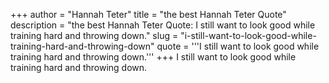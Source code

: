 +++
author = "Hannah Teter"
title = "the best Hannah Teter Quote"
description = "the best Hannah Teter Quote: I still want to look good while training hard and throwing down."
slug = "i-still-want-to-look-good-while-training-hard-and-throwing-down"
quote = '''I still want to look good while training hard and throwing down.'''
+++
I still want to look good while training hard and throwing down.
